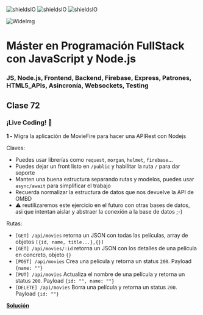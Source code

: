 ![shieldsIO](https://img.shields.io/github/issues/Fictizia/Master-en-programacion-fullstack-con-JavaScript-y-Node.js_ed2.svg)
![shieldsIO](https://img.shields.io/github/forks/Fictizia/Master-en-programacion-fullstack-con-JavaScript-y-Node.js_ed2.svg)
![shieldsIO](https://img.shields.io/github/stars/Fictizia/Master-en-programacion-fullstack-con-JavaScript-y-Node.js_ed2.svg)

![WideImg](http://fictizia.com/img/github/Fictizia-plan-estudios-github.jpg)

# Máster en Programación FullStack con JavaScript y Node.js
### JS, Node.js, Frontend, Backend, Firebase, Express, Patrones, HTML5_APIs, Asincronía, Websockets, Testing

## Clase 72

### ¡Live Coding! :muscle:

**1 -** Migra la aplicación de MovieFire para hacer una APIRest con Nodejs

Claves:
- Puedes usar librerías como `request`, `morgan`, `helmet`, `firebase`...
- Puedes dejar un front listo en `/public` y habilitar la ruta `/` para dar soporte
- Manten una buena estructura separando rutas y modelos, puedes usar `async/await` para simplificar el trabajo
- Recuerda normalizar la estructura de datos que nos devuelve la API de OMBD
- :warning: reutilizaremos este ejercicio en el futuro con otras bases de datos, asi que intentan aislar y abstraer la conexión a la base de datos ;-)

Rutas:
- `[GET] /api/movies` retorna un JSON con  todas las películas, array de objetos `[{id, name, title...},{}]`
- `[GET] /api/movies/:id` retorna un JSON con los detalles de una película en concreto, objeto `{}`
- `[POST] /api/movies` Crea una pelicula y retorna un status `200`. Payload `{name: ""}`
- `[PUT] /api/movies` Actualiza el nombre de una película y retorna un status `200`. Payload `{id: "", name: ""}`
- `[DELETE] /api/movies` Borra una película y retorna un status `200`. Payload `{id: ""}`


**[Solución](../OTROS/movie_fire/apirest-firebase)**